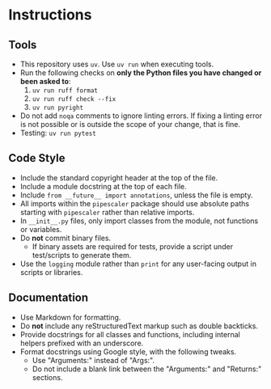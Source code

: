 # Instructions

## Tools

* This repository uses `uv`. Use `uv run` when executing tools.
* Run the following checks on **only the Python files you have changed or been asked to**:
  1. `uv run ruff format`
  2. `uv run ruff check --fix`
  3. `uv run pyright`
* Do not add `noqa` comments to ignore linting errors. If fixing a linting error is not
  possible or is outside the scope of your change, that is fine.
* Testing: `uv run pytest`

## Code Style

* Include the standard copyright header at the top of the file.
* Include a module docstring at the top of each file.
* Include `from __future__ import annotations`, unless the file is empty.
* All imports within the `pipescaler` package should use absolute paths starting with
  `pipescaler` rather than relative imports.
* In `__init__.py` files, only import classes from the module, not functions or
  variables.
* Do **not** commit binary files.
    * If binary assets are required for tests, provide a script under test/scripts to
      generate them.
* Use the `logging` module rather than `print` for any user-facing output in scripts or
  libraries.

## Documentation

* Use Markdown for formatting.
* Do **not** include any reStructuredText markup such as double backticks.
* Provide docstrings for all classes and functions, including internal helpers prefixed
  with an underscore.
* Format docstrings using Google style, with the following tweaks.
    * Use "Arguments:" instead of "Args:".
    * Do not include a blank link between the "Arguments:" and "Returns:" sections.
